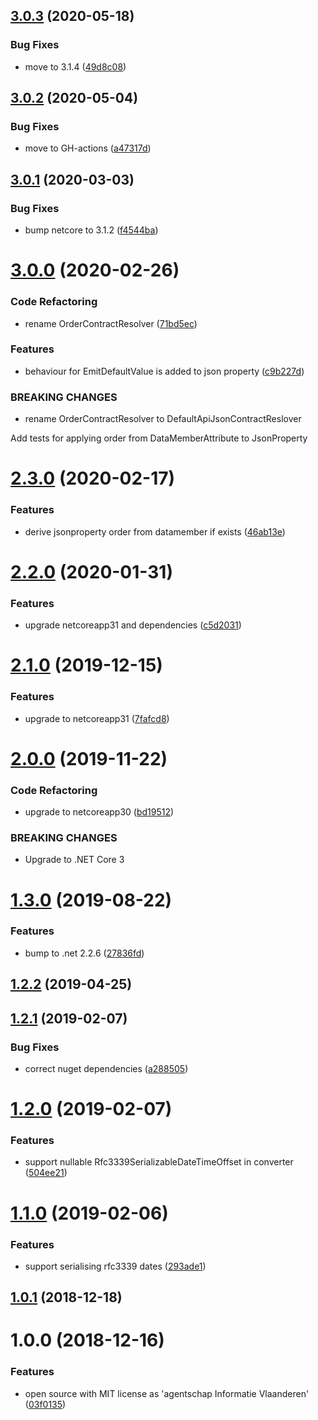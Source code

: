 ## [3.0.3](https://github.com/informatievlaanderen/json-serializer-settings/compare/v3.0.2...v3.0.3) (2020-05-18)


### Bug Fixes

* move to 3.1.4 ([49d8c08](https://github.com/informatievlaanderen/json-serializer-settings/commit/49d8c0822c5ca80e60384a417b4de93f0e8de941))

## [3.0.2](https://github.com/informatievlaanderen/json-serializer-settings/compare/v3.0.1...v3.0.2) (2020-05-04)


### Bug Fixes

* move to GH-actions ([a47317d](https://github.com/informatievlaanderen/json-serializer-settings/commit/a47317d84b69aaba246ba51b0a84295f176d74f2))

## [3.0.1](https://github.com/informatievlaanderen/json-serializer-settings/compare/v3.0.0...v3.0.1) (2020-03-03)


### Bug Fixes

* bump netcore to 3.1.2 ([f4544ba](https://github.com/informatievlaanderen/json-serializer-settings/commit/f4544ba0ecb492c634500a9dc47e28835bb82e1a))

# [3.0.0](https://github.com/informatievlaanderen/json-serializer-settings/compare/v2.3.0...v3.0.0) (2020-02-26)


### Code Refactoring

* rename OrderContractResolver ([71bd5ec](https://github.com/informatievlaanderen/json-serializer-settings/commit/71bd5ec21586208e4c11a46f2ab079443967fd15))


### Features

* behaviour for EmitDefaultValue is added to json property ([c9b227d](https://github.com/informatievlaanderen/json-serializer-settings/commit/c9b227d1955412096061745cca0af1d0d1030988))


### BREAKING CHANGES

* rename OrderContractResolver to
DefaultApiJsonContractReslover

Add tests for applying order from DataMemberAttribute to JsonProperty

# [2.3.0](https://github.com/informatievlaanderen/json-serializer-settings/compare/v2.2.0...v2.3.0) (2020-02-17)


### Features

* derive jsonproperty order from datamember if exists ([46ab13e](https://github.com/informatievlaanderen/json-serializer-settings/commit/46ab13e2fe30ffc9df849911bd3ddfc9b54a9d9d))

# [2.2.0](https://github.com/informatievlaanderen/json-serializer-settings/compare/v2.1.0...v2.2.0) (2020-01-31)


### Features

* upgrade netcoreapp31 and dependencies ([c5d2031](https://github.com/informatievlaanderen/json-serializer-settings/commit/c5d203158f03edd0d82900f7e399c7a242d33849))

# [2.1.0](https://github.com/informatievlaanderen/json-serializer-settings/compare/v2.0.0...v2.1.0) (2019-12-15)


### Features

* upgrade to netcoreapp31 ([7fafcd8](https://github.com/informatievlaanderen/json-serializer-settings/commit/7fafcd8326272bcff61f1cf969b6aab334613c3d))

# [2.0.0](https://github.com/informatievlaanderen/json-serializer-settings/compare/v1.3.0...v2.0.0) (2019-11-22)


### Code Refactoring

* upgrade to netcoreapp30 ([bd19512](https://github.com/informatievlaanderen/json-serializer-settings/commit/bd19512))


### BREAKING CHANGES

* Upgrade to .NET Core 3

# [1.3.0](https://github.com/informatievlaanderen/json-serializer-settings/compare/v1.2.2...v1.3.0) (2019-08-22)


### Features

* bump to .net 2.2.6 ([27836fd](https://github.com/informatievlaanderen/json-serializer-settings/commit/27836fd))

## [1.2.2](https://github.com/informatievlaanderen/json-serializer-settings/compare/v1.2.1...v1.2.2) (2019-04-25)

## [1.2.1](https://github.com/informatievlaanderen/json-serializer-settings/compare/v1.2.0...v1.2.1) (2019-02-07)


### Bug Fixes

* correct nuget dependencies ([a288505](https://github.com/informatievlaanderen/json-serializer-settings/commit/a288505))

# [1.2.0](https://github.com/informatievlaanderen/json-serializer-settings/compare/v1.1.0...v1.2.0) (2019-02-07)


### Features

* support nullable Rfc3339SerializableDateTimeOffset in converter ([504ee21](https://github.com/informatievlaanderen/json-serializer-settings/commit/504ee21))

# [1.1.0](https://github.com/informatievlaanderen/json-serializer-settings/compare/v1.0.1...v1.1.0) (2019-02-06)


### Features

* support serialising rfc3339 dates ([293ade1](https://github.com/informatievlaanderen/json-serializer-settings/commit/293ade1))

## [1.0.1](https://github.com/informatievlaanderen/json-serializer-settings/compare/v1.0.0...v1.0.1) (2018-12-18)

# 1.0.0 (2018-12-16)


### Features

* open source with MIT license as 'agentschap Informatie Vlaanderen' ([03f0135](https://github.com/informatievlaanderen/json-serializer-settings/commit/03f0135))
